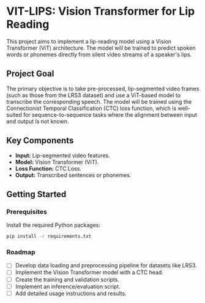 # VIT-LIPS: Vision Transformer for Lip Reading

This project aims to implement a lip-reading model using a Vision Transformer (ViT) architecture. The model will be trained to predict spoken words or phonemes directly from silent video streams of a speaker's lips.

## Project Goal

The primary objective is to take pre-processed, lip-segmented video frames (such as those from the LRS3 dataset) and use a ViT-based model to transcribe the corresponding speech. The model will be trained using the Connectionist Temporal Classification (CTC) loss function, which is well-suited for sequence-to-sequence tasks where the alignment between input and output is not known.

## Key Components

*   **Input:** Lip-segmented video features.
*   **Model:** Vision Transformer (ViT).
*   **Loss Function:** CTC Loss.
*   **Output:** Transcribed sentences or phonemes.

## Getting Started

### Prerequisites

Install the required Python packages:

```bash
pip install -r requirements.txt
```

### Roadmap

- [ ] Develop data loading and preprocessing pipeline for datasets like LRS3.
- [ ] Implement the Vision Transformer model with a CTC head.
- [ ] Create the training and validation scripts.
- [ ] Implement an inference/evaluation script.
- [ ] Add detailed usage instructions and results.